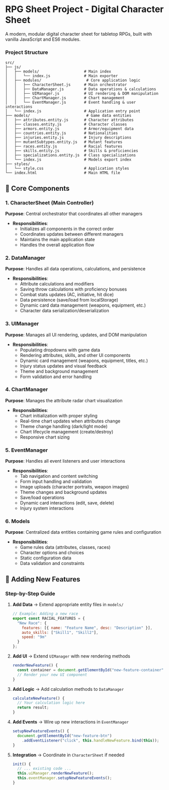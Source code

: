 # RPG Sheet Project - Digital Character Sheet

A modern, modular digital character sheet for tabletop RPGs, built with vanilla JavaScript and ES6 modules.

### Project Structure
```
src/
├── js/
│   ├── models/                    # Main index
│   │   └── index.js               # Main exporter
│   ├── modules/                    # Core application logic
│   │   ├── CharacterSheet.js      # Main orchestrator
│   │   ├── DataManager.js         # Data operations & calculations
│   │   ├── UIManager.js           # UI rendering & DOM manipulation
│   │   ├── ChartManager.js        # Chart management
│   │   └── EventManager.js        # Event handling & user interactions
│   └── index.js                   # Application entry point
├── models/                         # Game data entities
│   ├── attributes.entity.js       # Character attributes
│   ├── classes.entity.js          # Character classes
│   ├── armors.entity.js           # Armor/equipment data
│   ├── countries.entity.js        # Nationalities
│   ├── injuries.entity.js         # Injury descriptions
│   ├── mutantSubtypes.entity.js   # Mutant features
│   ├── races.entity.js            # Racial features
│   ├── skills.entity.js           # Skills & proficiencies
│   ├── specializations.entity.js  # Class specializations
│   └── index.js                   # Models export index
├── styles/
│   └── style.css                  # Application styles
└── index.html                     # Main HTML file
```

## 🔧 Core Components

### 1. CharacterSheet (Main Controller)
**Purpose**: Central orchestrator that coordinates all other managers
- **Responsibilities**: 
  - Initializes all components in the correct order
  - Coordinates updates between different managers
  - Maintains the main application state
  - Handles the overall application flow

### 2. DataManager
**Purpose**: Handles all data operations, calculations, and persistence
- **Responsibilities**:
  - Attribute calculations and modifiers
  - Saving throw calculations with proficiency bonuses
  - Combat stats updates (AC, initiative, hit dice)
  - Data persistence (save/load from localStorage)
  - Dynamic card data management (weapons, equipment, etc.)
  - Character data serialization/deserialization

### 3. UIManager
**Purpose**: Manages all UI rendering, updates, and DOM manipulation
- **Responsibilities**:
  - Populating dropdowns with game data
  - Rendering attributes, skills, and other UI components
  - Dynamic card management (weapons, equipment, titles, etc.)
  - Injury status updates and visual feedback
  - Theme and background management
  - Form validation and error handling

### 4. ChartManager
**Purpose**: Manages the attribute radar chart visualization
- **Responsibilities**:
  - Chart initialization with proper styling
  - Real-time chart updates when attributes change
  - Theme change handling (dark/light mode)
  - Chart lifecycle management (create/destroy)
  - Responsive chart sizing

### 5. EventManager
**Purpose**: Handles all event listeners and user interactions
- **Responsibilities**:
  - Tab navigation and content switching
  - Form input handling and validation
  - Image uploads (character portraits, weapon images)
  - Theme changes and background updates
  - Save/load operations
  - Dynamic card interactions (edit, save, delete)
  - Injury system interactions

### 6. Models
**Purpose**: Centralized data entities containing game rules and configuration
- **Responsibilities**:
  - Game rules data (attributes, classes, races)
  - Character options and choices
  - Static configuration data
  - Data validation and constraints

## 🚀 Adding New Features

### Step-by-Step Guide

1. **Add Data** → Extend appropriate entity files in `models/`
   ```javascript
   // Example: Adding a new race
   export const RACIAL_FEATURES = {
     "New Race": {
       features: [{ name: "Feature Name", desc: "Description" }],
       auto_skills: ["Skill1", "Skill2"],
       speed: "9m"
     }
   };
   ```

2. **Add UI** → Extend `UIManager` with new rendering methods
   ```javascript
   renderNewFeature() {
     const container = document.getElementById("new-feature-container");
     // Render your new UI component
   }
   ```

3. **Add Logic** → Add calculation methods to `DataManager`
   ```javascript
   calculateNewFeature() {
     // Your calculation logic here
     return result;
   }
   ```

4. **Add Events** → Wire up new interactions in `EventManager`
   ```javascript
   setupNewFeatureEvents() {
     document.getElementById("new-feature-btn")
       .addEventListener("click", this.handleNewFeature.bind(this));
   }
   ```

5. **Integration** → Coordinate in `CharacterSheet` if needed
   ```javascript
   init() {
     // ... existing code ...
     this.uiManager.renderNewFeature();
     this.eventManager.setupNewFeatureEvents();
   }
   ```
   
